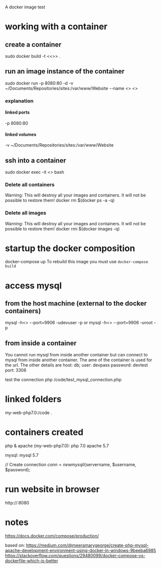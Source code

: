 A docker image test

# working with a container
## create a container 
sudo docker build -t <<<image name>>> .
## run an image instance of the container
sudo docker run -p 8080:80 -d -v ~/Documents/Repositories/sites:/var/www/Website --name <<container name>> <<image name>>
### explanation
#### linked ports 
-p 8080:80
#### linked volumes
-v ~/Documents/Repositories/sites:/var/www/Website
## ssh into a container
sudo docker exec -it <<container name>> bash
### Delete all containers
Warning: This will destroy all your images and containers. It will not be possible to restore them!
docker rm $(docker ps -a -q)
### Delete all images
Warning: This will destroy all your images and containers. It will not be possible to restore them!
docker rmi $(docker images -q)

# startup the docker composition
docker-compose up
To rebuild this image you must use `docker-compose build`

# access mysql 
## from the host machine (external to the docker containers)
mysql -h<<image ip>> --port=9906 -udevuser -p
or 
mysql -h<<image ip>> --port=9906 -uroot -p

## from inside a container
You cannot run mysql from inside another container but can connect to mysql from inside another container. The ame of the container is
used for the url. The other details are
host: db;
user: devpass
password: devtest
port: 3306 

test the connection
php /code/test_mysql_connection.php

# linked folders
 my-web-php7.0:/code .


# containers created
php & apache (my-web-php7.0):
php 7.0
apache 5.7

mysql:
mysql 5.7

// Create connection
$conn = new mysqli($servername, $username, $password);

# run website in browser
http://<docker-host-ip-address>:8080
 
# notes
https://docs.docker.com/compose/production/

based on:
https://medium.com/@meeramarygeorge/create-php-mysql-apache-development-environment-using-docker-in-windows-9beeba6985
https://stackoverflow.com/questions/29480099/docker-compose-vs-dockerfile-which-is-better

